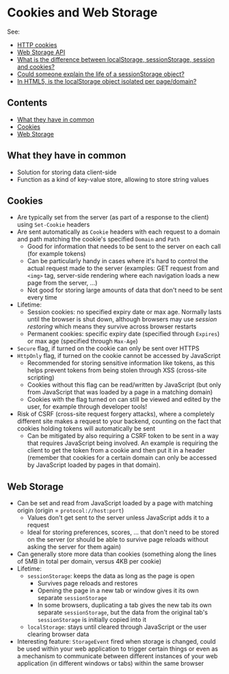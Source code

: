 # Cookies and Web Storage

See:

-   [HTTP cookies](https://developer.mozilla.org/en-US/docs/Web/HTTP/Cookies)
-   [Web Storage API](https://developer.mozilla.org/en-US/docs/Web/API/Web_Storage_API)
-   [What is the difference between localStorage, sessionStorage, session and cookies?](https://stackoverflow.com/questions/19867599/what-is-the-difference-between-localstorage-sessionstorage-session-and-cookies)
-   [Could someone explain the life of a sessionStorage object?](https://stackoverflow.com/questions/8945744/could-someone-explain-the-life-of-a-sessionstorage-object)
-   [In HTML5, is the localStorage object isolated per page/domain?](https://stackoverflow.com/questions/4201239/in-html5-is-the-localstorage-object-isolated-per-page-domain)

## Contents

-   [What they have in common](#what-they-have-in-common)
-   [Cookies](#cookies)
-   [Web Storage](#web-storage)

## What they have in common

-   Solution for storing data client-side
-   Function as a kind of key-value store, allowing to store string values

## Cookies

-   Are typically set from the server (as part of a response to the client) using `Set-Cookie` headers
-   Are sent automatically as `Cookie` headers with each request to a domain and path matching the cookie's specified `Domain` and `Path`
    -   Good for information that needs to be sent to the server on each call (for example tokens)
    -   Can be particularly handy in cases where it's hard to control the actual request made to the server (examples: GET request from and `<img>` tag, server-side rendering where each navigation loads a new page from the server, ...)
    -   Not good for storing large amounts of data that  don't need to be sent every time
-   Lifetime:
    -   Session cookies: no specified expiry date or max age. Normally lasts until the browser is shut down, although browsers may use _session restoring_ which means they survive across browser restarts
    -   Permanent cookies: specific expiry date (specified through `Expires`) or max age (specified through `Max-Age`)
-   `Secure` flag, if turned on the cookie can only be sent over HTTPS
-   `HttpOnly` flag, if turned on the cookie cannot be accessed by JavaScript
    -   Recommended for storing sensitive information like tokens, as this helps prevent tokens from being stolen through XSS (cross-site scripting)
    -   Cookies without this flag can be read/written by JavaScript (but only from JavaScript that was loaded by a page in a matching domain)
    -   Cookies with the flag turned on can still be viewed and edited by the user, for example through developer tools!
-   Risk of CSRF (cross-site request forgery attacks), where a completely different site makes a request to your backend, counting on the fact that cookies holding tokens will automatically be sent
    -   Can be mitigated by also requiring a CSRF token to be sent in a way that requires JavaScript being involved. An example is requiring the client to get the token from a cookie and then put it in a header (remember that cookies for a certain domain can only be accessed by JavaScript loaded by pages in that domain).

## Web Storage

-   Can be set and read from JavaScript loaded by a page with matching origin (origin = `protocol://host:port`)
    -   Values don't get sent to the server unless JavaScript adds it to a request
    -   Ideal for storing preferences, scores, ... that don't need to be stored on the server (or should be able to survive page reloads without asking the server for them again)
-   Can generally store more data than cookies (something along the lines of 5MB in total per domain, versus 4KB per cookie)
-   Lifetime:
    -   `sessionStorage`: keeps the data as long as the page is open
        -   Survives page reloads and restores
        -   Opening the page in a new tab or window gives it its own separate `sessionStorage`
        -   In some browsers, duplicating a tab gives the new tab its own separate `sessionStorage`, but the data from the original tab's `sessionStorage` is initially copied into it
    -   `localStorage`: stays until cleared through JavaScript or the user clearing browser data
-   Interesting feature: `StorageEvent` fired when storage is changed, could be used within your web application to trigger certain things or even as a mechanism to communicate between different instances of your web application (in different windows or tabs) within the same browser
